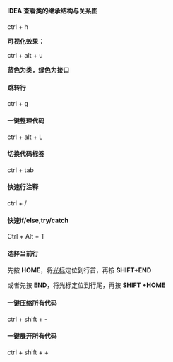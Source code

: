 #### IDEA 查看类的继承结构与关系图

ctrl + h

**可视化效果：**

ctrl + alt + u 

**蓝色为类，绿色为接口**



#### 跳转行

ctrl + g



#### 一键整理代码

ctrl + alt + L



#### 切换代码标签

ctrl + tab



#### 快速行注释

ctrl + /



#### 快速if/else,try/catch

Ctrl + Alt + T        



#### **选择当前行**

先按 **HOME**，将[光标](https://so.csdn.net/so/search?q=光标&spm=1001.2101.3001.7020)定位到行首，再按 **SHIFT+END**

或者先按 **END**，将光标定位到行尾，再按 **SHIFT +HOME**



#### 一键压缩所有代码

ctrl + shift + -

#### 一键展开所有代码

ctrl + shift + +